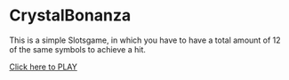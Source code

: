 # CrystalBonanza

<p>This is a simple Slotsgame, in which you have to have a total amount of 12 of the same symbols to achieve a hit.</p>

<a href="https://hadialihussein.github.io/CrystalBonanza/">Click here to PLAY</a>
